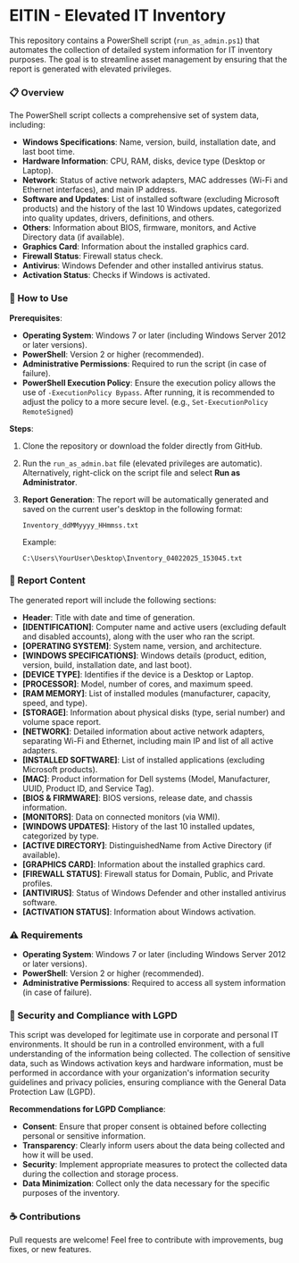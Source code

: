 # EITIN - Elevated IT Inventory

This repository contains a PowerShell script (`run_as_admin.ps1`) that automates the collection of detailed system information for IT inventory purposes. The goal is to streamline asset management by ensuring that the report is generated with elevated privileges.

### 📋 Overview

The PowerShell script collects a comprehensive set of system data, including:

- **Windows Specifications**: Name, version, build, installation date, and last boot time.
- **Hardware Information**: CPU, RAM, disks, device type (Desktop or Laptop).
- **Network**: Status of active network adapters, MAC addresses (Wi-Fi and Ethernet interfaces), and main IP address.
- **Software and Updates**: List of installed software (excluding Microsoft products) and the history of the last 10 Windows updates, categorized into quality updates, drivers, definitions, and others.
- **Others**: Information about BIOS, firmware, monitors, and Active Directory data (if available).
- **Graphics Card**: Information about the installed graphics card.
- **Firewall Status**: Firewall status check.
- **Antivirus**: Windows Defender and other installed antivirus status.
- **Activation Status**: Checks if Windows is activated.

### 🚀 How to Use

**Prerequisites**:

- **Operating System**: Windows 7 or later (including Windows Server 2012 or later versions).
- **PowerShell**: Version 2 or higher (recommended).
- **Administrative Permissions**: Required to run the script (in case of failure).
- **PowerShell Execution Policy**: Ensure the execution policy allows the use of `-ExecutionPolicy Bypass`. After running, it is recommended to adjust the policy to a more secure level.  (e.g., `Set-ExecutionPolicy RemoteSigned`)

**Steps**:

1. Clone the repository or download the folder directly from GitHub.
2. Run the `run_as_admin.bat` file (elevated privileges are automatic). Alternatively, right-click on the script file and select **Run as Administrator**.
3. **Report Generation**: The report will be automatically generated and saved on the current user's desktop in the following format:

   `Inventory_ddMMyyyy_HHmmss.txt`

   Example:

   `C:\Users\YourUser\Desktop\Inventory_04022025_153045.txt`

### 📂 Report Content

The generated report will include the following sections:

- **Header**: Title with date and time of generation.
- **[IDENTIFICATION]**: Computer name and active users (excluding default and disabled accounts), along with the user who ran the script.
- **[OPERATING SYSTEM]**: System name, version, and architecture.
- **[WINDOWS SPECIFICATIONS]**: Windows details (product, edition, version, build, installation date, and last boot).
- **[DEVICE TYPE]**: Identifies if the device is a Desktop or Laptop.
- **[PROCESSOR]**: Model, number of cores, and maximum speed.
- **[RAM MEMORY]**: List of installed modules (manufacturer, capacity, speed, and type).
- **[STORAGE]**: Information about physical disks (type, serial number) and volume space report.
- **[NETWORK]**: Detailed information about active network adapters, separating Wi-Fi and Ethernet, including main IP and list of all active adapters.
- **[INSTALLED SOFTWARE]**: List of installed applications (excluding Microsoft products).
- **[MAC]**: Product information for Dell systems (Model, Manufacturer, UUID, Product ID, and Service Tag).
- **[BIOS & FIRMWARE]**: BIOS versions, release date, and chassis information.
- **[MONITORS]**: Data on connected monitors (via WMI).
- **[WINDOWS UPDATES]**: History of the last 10 installed updates, categorized by type.
- **[ACTIVE DIRECTORY]**: DistinguishedName from Active Directory (if available).
- **[GRAPHICS CARD]**: Information about the installed graphics card.
- **[FIREWALL STATUS]**: Firewall status for Domain, Public, and Private profiles.
- **[ANTIVIRUS]**: Status of Windows Defender and other installed antivirus software.
- **[ACTIVATION STATUS]**: Information about Windows activation.

### ⚠️ Requirements

- **Operating System**: Windows 7 or later (including Windows Server 2012 or later versions).
- **PowerShell**: Version 2 or higher (recommended).
- **Administrative Permissions**: Required to access all system information (in case of failure).

### 🔐 Security and Compliance with LGPD

This script was developed for legitimate use in corporate and personal IT environments. It should be run in a controlled environment, with a full understanding of the information being collected. The collection of sensitive data, such as Windows activation keys and hardware information, must be performed in accordance with your organization's information security guidelines and privacy policies, ensuring compliance with the General Data Protection Law (LGPD).

**Recommendations for LGPD Compliance**:

- **Consent**: Ensure that proper consent is obtained before collecting personal or sensitive information.
- **Transparency**: Clearly inform users about the data being collected and how it will be used.
- **Security**: Implement appropriate measures to protect the collected data during the collection and storage process.
- **Data Minimization**: Collect only the data necessary for the specific purposes of the inventory.

### ☕ Contributions

Pull requests are welcome! Feel free to contribute with improvements, bug fixes, or new features.
